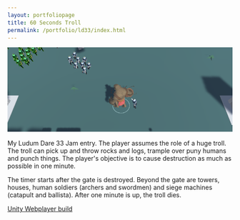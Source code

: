 ```yaml
---
layout: portfoliopage
title: 60 Seconds Troll
permalink: /portfolio/ld33/index.html
---
```


![LD33](/public/images/ld33-2.png)

My Ludum Dare 33 Jam entry. The player assumes the role of a huge troll. The troll can pick up and throw rocks and logs, trample over puny humans and punch things. The player's objective is to cause destruction as much as possible in one minute.

The timer starts after the gate is destroyed. Beyond the gate are towers, houses, human soldiers (archers and swordmen) and siege machines (catapult and ballista). After one minute is up, the troll dies.

[Unity Webplayer build](http://falez.itch.io/60-seconds-troll)
